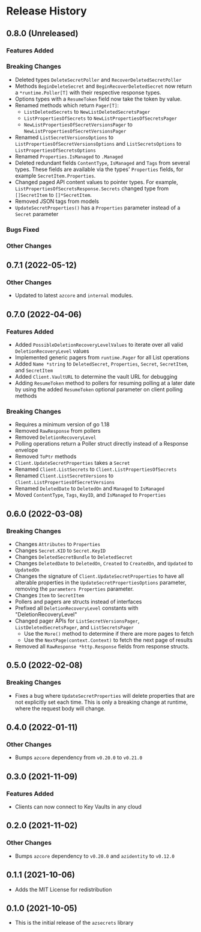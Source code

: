 # Release History

## 0.8.0 (Unreleased)

### Features Added

### Breaking Changes
* Deleted types `DeleteSecretPoller` and `RecoverDeletedSecretPoller`
* Methods `BeginDeleteSecret` and `BeginRecoverDeletedSecret` now return a `*runtime.Poller[T]` with their respective response types.
* Options types with a `ResumeToken` field now take the token by value.
* Renamed methods which return `Pager[T]`:
  * `ListDeletedSecrets` to `NewListDeletedSecretsPager`
  * `ListPropertiesOfSecrets` to `NewListPropertiesOfSecretsPager`
  * `NewListPropertiesOfSecretVersionsPager` to `NewListPropertiesOfSecretVersionsPager`
* Renamed `ListSecretVersionsOptions` to `ListPropertiesOfSecretVersionsOptions` and
  `ListSecretsOptions` to `ListPropertiesOfSecretsOptions`
* Renamed `Properties.IsManaged` to `.Managed`
* Deleted redundant fields `ContentType`, `IsManaged` and `Tags` from several types. These fields are available via the types'
  `Properties` fields, for example `SecretItem.Properties`.
* Changed paged API content values to pointer types. For example, `ListPropertiesOfSecretsResponse.Secrets`
  changed type from `[]SecretItem` to `[]*SecretItem`.
* Removed JSON tags from models
* `UpdateSecretProperties()` has a `Properties` parameter instead of a `Secret` parameter

### Bugs Fixed

### Other Changes

## 0.7.1 (2022-05-12)

### Other Changes
* Updated to latest `azcore` and `internal` modules.

## 0.7.0 (2022-04-06)

### Features Added
* Added `PossibleDeletionRecoveryLevelValues` to iterate over all valid `DeletionRecoveryLevel` values
* Implemented generic pagers from `runtime.Pager` for all List operations
* Added `Name *string` to `DeletedSecret`, `Properties`, `Secret`, `SecretItem`, and `SecretItem`
* Added `Client.VaultURL` to determine the vault URL for debugging
* Adding `ResumeToken` method to pollers for resuming polling at a later date by using the added `ResumeToken` optional parameter on client polling methods

### Breaking Changes
* Requires a minimum version of go 1.18
* Removed `RawResponse` from pollers
* Removed `DeletionRecoveryLevel`
* Polling operations return a Poller struct directly instead of a Response envelope
* Removed `ToPtr` methods
* `Client.UpdateSecretProperties` takes a `Secret`
* Renamed `Client.ListSecrets` to `Client.ListPropertiesOfSecrets`
* Renamed `Client.ListSecretVersions` to `Client.ListPropertiesOfSecretVersions`
* Renamed `DeletedDate` to `DeletedOn` and `Managed` to `IsManaged`
* Moved `ContentType`, `Tags`, `KeyID`, and `IsManaged` to `Properties`

## 0.6.0 (2022-03-08)

### Breaking Changes
* Changes `Attributes` to `Properties`
* Changes `Secret.KID` to `Secret.KeyID`
* Changes `DeletedSecretBundle` to `DeletedSecret`
* Changes `DeletedDate` to `DeletedOn`, `Created` to `CreatedOn`, and `Updated` to `UpdatedOn`
* Changes the signature of `Client.UpdateSecretProperties` to have all alterable properties in the `UpdateSecretPropertiesOptions` parameter, removing the `parameters Properties` parameter.
* Changes `Item` to `SecretItem`
* Pollers and pagers are structs instead of interfaces
* Prefixed all `DeletionRecoveryLevel` constants with "DeletionRecoveryLevel"
* Changed pager APIs for `ListSecretVersionsPager`, `ListDeletedSecretsPager`, and `ListSecretsPager`
    * Use the `More()` method to determine if there are more pages to fetch
    * Use the `NextPage(context.Context)` to fetch the next page of results
* Removed all `RawResponse *http.Response` fields from response structs.

## 0.5.0 (2022-02-08)

### Breaking Changes
* Fixes a bug where `UpdateSecretProperties` will delete properties that are not explicitly set each time. This is only a breaking change at runtime, where the request body will change.

## 0.4.0 (2022-01-11)

### Other Changes
* Bumps `azcore` dependency from `v0.20.0` to `v0.21.0`

## 0.3.0 (2021-11-09)

### Features Added
* Clients can now connect to Key Vaults in any cloud

## 0.2.0 (2021-11-02)

### Other Changes
* Bumps `azcore` dependency to `v0.20.0` and `azidentity` to `v0.12.0`

## 0.1.1 (2021-10-06)
* Adds the MIT License for redistribution

## 0.1.0 (2021-10-05)
* This is the initial release of the `azsecrets` library
